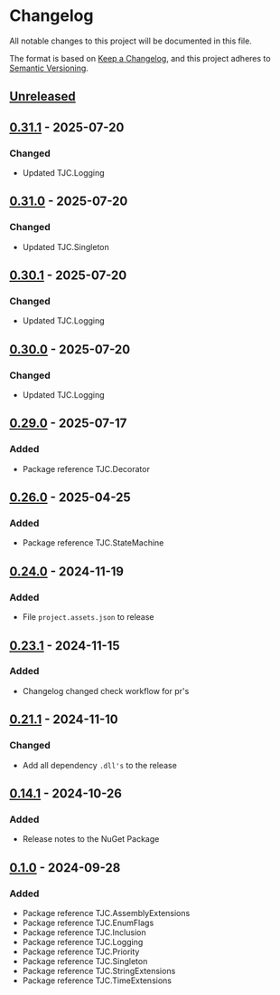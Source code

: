 # Changelog

All notable changes to this project will be documented in this file.

The format is based on [Keep a Changelog](https://keepachangelog.com/en/1.1.0/),
and this project adheres to [Semantic Versioning](https://semver.org/spec/v2.0.0.html).

## [Unreleased]

## [0.31.1] - 2025-07-20

### Changed

- Updated TJC.Logging

## [0.31.0] - 2025-07-20

### Changed

- Updated TJC.Singleton

## [0.30.1] - 2025-07-20

### Changed

- Updated TJC.Logging

## [0.30.0] - 2025-07-20

### Changed

- Updated TJC.Logging

## [0.29.0] - 2025-07-17

### Added

- Package reference TJC.Decorator

## [0.26.0] - 2025-04-25

### Added

- Package reference TJC.StateMachine

## [0.24.0] - 2024-11-19

### Added

- File `project.assets.json` to release

## [0.23.1] - 2024-11-15

### Added

- Changelog changed check workflow for pr's

## [0.21.1] - 2024-11-10

### Changed

- Add all dependency `.dll's` to the release

## [0.14.1] - 2024-10-26

### Added

- Release notes to the NuGet Package

## [0.1.0] - 2024-09-28

### Added

- Package reference TJC.AssemblyExtensions
- Package reference TJC.EnumFlags
- Package reference TJC.Inclusion
- Package reference TJC.Logging
- Package reference TJC.Priority
- Package reference TJC.Singleton
- Package reference TJC.StringExtensions
- Package reference TJC.TimeExtensions

[Unreleased]: https://github.com/TJC-Tools/TJC.Collection.Core/compare/v0.31.1...HEAD

[0.31.1]: https://github.com/TJC-Tools/TJC.Collection.Core/compare/v0.31.0...v0.31.1

[0.31.0]: https://github.com/TJC-Tools/TJC.Collection.Core/compare/v0.30.1...v0.31.0

[0.30.1]: https://github.com/TJC-Tools/TJC.Collection.Core/compare/v0.30.0...v0.30.1

[0.30.0]: https://github.com/TJC-Tools/TJC.Collection.Core/compare/v0.29.0...v0.30.0

[0.29.0]: https://github.com/TJC-Tools/TJC.Collection.Core/compare/v0.26.0...v0.29.0

[0.26.0]: https://github.com/TJC-Tools/TJC.Collection.Core/compare/v0.24.0...v0.26.0

[0.24.0]: https://github.com/TJC-Tools/TJC.Collection.Core/compare/v0.23.1...v0.24.0

[0.23.1]: https://github.com/TJC-Tools/TJC.Collection.Core/compare/v0.21.1...v0.23.1

[0.21.1]: https://github.com/TJC-Tools/TJC.Collection.Core/compare/v0.14.1...v0.21.1

[0.14.1]: https://github.com/TJC-Tools/TJC.Collection.Core/compare/v0.1.0...v0.14.1

[0.1.0]: https://github.com/TJC-Tools/TJC.Collection.Core/releases/tag/v0.1.0
